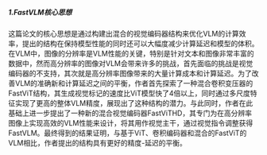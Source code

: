 ##### 1.FastVLM核心思想
这篇论文的核心思想是通过构建出混合的视觉编码器结构来优化VLM的计算效率，提出的结构在保持模型性能的同时还可以大幅度减少计算延迟和模型的体积。在VLM中，图像的分辨率是VLM性能的关键，特别是针对文本和图像非常丰富的数据中，然而高分辨率的图像对VLM会带来许多的挑战，首先面临的挑战是视觉编码器的不支持，其次就是高分辨率图像带来的大量计算成本和计算延迟。为了改善VLM的准确新和计算延迟之间的平衡，作者首先探索了一种混合卷积变压器的FastViT结构，其生成视觉标记的速度比ViT模型快了4倍以上，同时通过多尺度特征实现了更高的整体VLM精度，展现出了这种结构的潜力。与此同时，作者在此基础上进一步提出了一种新的混合视觉编码器FastViTHD，其专门为在高分辨率图像上实现高效的VLM性能来设计，将其用作视觉主干，通过视觉指令调整获得FastVLM。最终得到的结果证明，与基于ViT、卷积编码器和混合的FastViT的VLM相比，作者提出的结构具有更好的精度-延迟的平衡。
